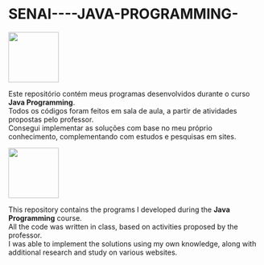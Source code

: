# SENAI----JAVA-PROGRAMMING-


<img src="https://upload.wikimedia.org/wikipedia/en/0/05/Flag_of_Brazil.svg" width="100">


Este repositório contém meus programas desenvolvidos durante o curso **Java Programming**.  
Todos os códigos foram feitos em sala de aula, a partir de atividades propostas pelo professor.  
Consegui implementar as soluções com base no meu próprio conhecimento, complementando com estudos e pesquisas em sites.  




<img src="https://upload.wikimedia.org/wikipedia/en/a/a4/Flag_of_the_United_States.svg" width="100">


This repository contains the programs I developed during the **Java Programming** course.  
All the code was written in class, based on activities proposed by the professor.  
I was able to implement the solutions using my own knowledge, along with additional research and study on various websites.  
